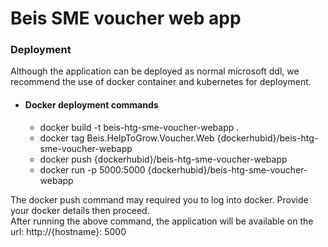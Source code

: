 # Beis SME voucher web app #

### Deployment ###

Although the application can be deployed as normal microsoft ddl, we recommend the use of docker container and
kubernetes for deployment.

* #### Docker deployment commands ####   
    * docker build -t beis-htg-sme-voucher-webapp .
    * docker tag Beis.HelpToGrow.Voucher.Web {dockerhubid}/beis-htg-sme-voucher-webapp
    * docker push {dockerhubid}/beis-htg-sme-voucher-webapp
    * docker run -p 5000:5000 {dockerhubid}/beis-htg-sme-voucher-webapp

The docker push command may required you to log into docker. Provide your docker details then proceed.   
After running the above command, the application will be available on the url: http://{hostname}: 5000

